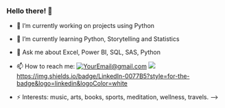 ### Hello there! 👋

- 🔭 I’m currently working on projects using Python
- 🌱 I’m currently learning Python, Storytelling and Statistics 
- 💬 Ask me about Excel, Power BI, SQL, SAS, Python
- 📫 How to reach me: 
<a href="mailto:rockigo@gmail.com">![YourEmail@gmail.com](https://img.shields.io/badge/Gmail-D14836?style=for-the-badge&logo=gmail&logoColor=white)</a>
<img src="{linkedin.com/in/rodrigohigashi}" />https://img.shields.io/badge/LinkedIn-0077B5?style=for-the-badge&logo=linkedin&logoColor=white
  
- ⚡ Interests: music, arts, books, sports, meditation, wellness, travels.
-->
